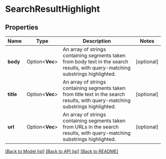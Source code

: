 # SearchResultHighlight

## Properties

Name | Type | Description | Notes
------------ | ------------- | ------------- | -------------
**body** | Option<**Vec<String>**> | An array of strings containing segments taken from body text in the search results, with query-matching substrings highlighted. | [optional]
**title** | Option<**Vec<String>**> | An array of strings containing segments taken from title text in the search results, with query-matching substrings highlighted. | [optional]
**url** | Option<**Vec<String>**> | An array of strings containing segments taken from URLs in the search results, with query-matching substrings highlighted. | [optional]

[[Back to Model list]](../README.md#documentation-for-models) [[Back to API list]](../README.md#documentation-for-api-endpoints) [[Back to README]](../README.md)


